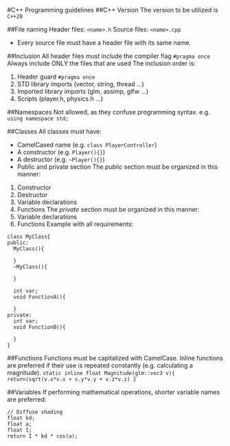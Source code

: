 #C++ Programming guidelines
##C++ Version
The version to be utilized is ```C++20```

##File naming
Header files: ```<name>.h```
Source files: ```<name>.cpp```
- Every source file must have a header file with its same name.

##Inclusion
All header files must include the compiler flag ```#pragma once```
Always include ONLY the files that are used
The inclusion order is:
1. Header guard ```#pragma once```
2. STD library imports (vector, string, thread ...)
3. Imported library imports (glm, assimp, glfw ...)
4. Scripts (player.h, physics.h ...)

##Namespaces
Not allowed, as they confuse programming syntax. e.g. ```using namespace std;```

##Classes
All classes must have:
- CamelCased name (e.g. ```class PlayerController```)
- A constructor (e.g. ```Player(){}```)
- A destructor (e.g. ```~Player(){}```)
- Public and private section
The *public* section must be organized in this manner:
1. Constructor
2. Destructor
3. Variable declarations
4. Functions
The *private* section must be organized in this manner:
1. Variable declarations
2. Functions
Example with all requirements:
```
class MyClass{
public:
  MyClass(){
    
  }
  ~MyClass(){

  }

  int var;
  void FunctionA(){

  }
private:
  int var;
  void FunctionB(){

  }
}
```

##Functions
Functions must be capitalized with CamelCase. Inline functions are preferred if their use is repeated constantly (e.g. calculating a magnitude).
```static inline float Magnitude(glm::vec3 v){ return(sqrt(v.x*v.x + v.y*v.y + v.z*v.z) }```

##Variables
If performing mathematical operations, shorter variable names are preferred:
```
// Diffuse shading
float kd;
float a;
float I;
return I * kd * cos(a);



